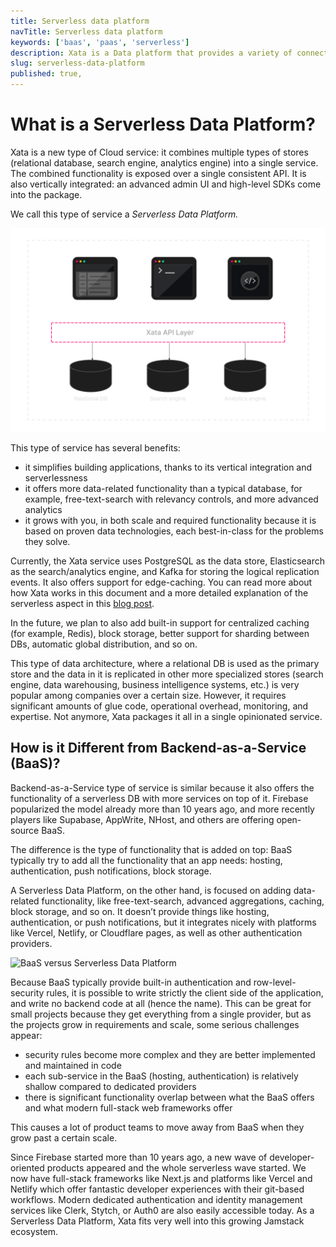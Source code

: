 ```yaml
---
title: Serverless data platform
navTitle: Serverless data platform
keywords: ['baas', 'paas', 'serverless']
description: Xata is a Data platform that provides a variety of connected services for your data needs.
slug: serverless-data-platform
published: true,
---
```


# What is a Serverless Data Platform?

Xata is a new type of Cloud service: it combines multiple types of stores (relational database, search engine, analytics engine) into a single service. The combined functionality is exposed over a single consistent API. It is also vertically integrated: an advanced admin UI and high-level SDKs come into the package.

We call this type of service a _Serverless Data Platform._

![Serverless Data Platform](../images/serverless-data-platform.png)

This type of service has several benefits:

- it simplifies building applications, thanks to its vertical integration and serverlessness
- it offers more data-related functionality than a typical database, for example, free-text-search with relevancy controls, and more advanced analytics
- it grows with you, in both scale and required functionality because it is based on proven data technologies, each best-in-class for the problems they solve.

Currently, the Xata service uses PostgreSQL as the data store, Elasticsearch as the search/analytics engine, and Kafka for storing the logical replication events. It also offers support for edge-caching. You can read more about how Xata works in this document and a more detailed explanation of the serverless aspect in this [blog post](https://xata.io/blog/what-is-a-serverless-database).

In the future, we plan to also add built-in support for centralized caching (for example, Redis), block storage, better support for sharding between DBs, automatic global distribution, and so on.

This type of data architecture, where a relational DB is used as the primary store and the data in it is replicated in other more specialized stores (search engine, data warehousing, business intelligence systems, etc.) is very popular among companies over a certain size. However, it requires significant amounts of glue code, operational overhead, monitoring, and expertise. Not anymore, Xata packages it all in a single opinionated service.

## How is it Different from Backend-as-a-Service (BaaS)?

Backend-as-a-Service type of service is similar because it also offers the functionality of a serverless DB with more services on top of it. Firebase popularized the model already more than 10 years ago, and more recently players like Supabase, AppWrite, NHost, and others are offering open-source BaaS.

The difference is the type of functionality that is added on top: BaaS typically try to add all the functionality that an app needs: hosting, authentication, push notifications, block storage.

A Serverless Data Platform, on the other hand, is focused on adding data-related functionality, like free-text-search, advanced aggregations, caching, block storage, and so on. It doesn’t provide things like hosting, authentication, or push notifications, but it integrates nicely with platforms like Vercel, Netlify, or Cloudflare pages, as well as other authentication providers.

![BaaS versus Serverless Data Platform](../baas-vs-sdp.png)

Because BaaS typically provide built-in authentication and row-level-security rules, it is possible to write strictly the client side of the application, and write no backend code at all (hence the name). This can be great for small projects because they get everything from a single provider, but as the projects grow in requirements and scale, some serious challenges appear:

- security rules become more complex and they are better implemented and maintained in code
- each sub-service in the BaaS (hosting, authentication) is relatively shallow compared to dedicated providers
- there is significant functionality overlap between what the BaaS offers and what modern full-stack web frameworks offer

This causes a lot of product teams to move away from BaaS when they grow past a certain scale.

Since Firebase started more than 10 years ago, a new wave of developer-oriented products appeared and the whole serverless wave started. We now have full-stack frameworks like Next.js and platforms like Vercel and Netlify which offer fantastic developer experiences with their git-based workflows. Modern dedicated authentication and identity management services like Clerk, Stytch, or Auth0 are also easily accessible today. As a Serverless Data Platform, Xata fits very well into this growing Jamstack ecosystem.

